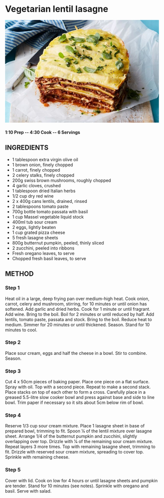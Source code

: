 # Vegetarian lentil lasagne
![](https://raw.githubusercontent.com/fuzzwah/recipes/master/pics/Vegetarian_lentil_lasagne.jpg)
#### 1:10 Prep -- 4:30 Cook -- 6 Servings
## INGREDIENTS
* 1 tablespoon extra virgin olive oil
* 1 brown onion, finely chopped
* 1 carrot, finely chopped
* 2 celery stalks, finely chopped
* 200g swiss brown mushrooms, roughly chopped
* 4 garlic cloves, crushed
* 1 tablespoon dried Italian herbs
* 1/2 cup dry red wine
* 2 x 400g cans lentils, drained, rinsed
* 2 tablespoons tomato paste
* 700g bottle tomato passata with basil
* 1 cup Massel vegetable liquid stock
* 400ml tub sour cream
* 2 eggs, lightly beaten
* 1 cup grated pizza cheese
* 5 fresh lasagne sheets
* 800g butternut pumpkin, peeled, thinly sliced
* 2 zucchini, peeled into ribbons
* Fresh oregano leaves, to serve
* Chopped fresh basil leaves, to serve
## METHOD
### Step 1
Heat oil in a large, deep frying pan over medium-high heat. Cook onion, carrot, celery and mushroom, stirring, for 10 minutes or until onion has softened. Add garlic and dried herbs. Cook for 1 minute or until fragrant. Add wine. Bring to the boil. Boil for 2 minutes or until reduced by half. Add lentils, tomato paste, passata and stock. Bring to the boil. Reduce heat to medium. Simmer for 20 minutes or until thickened. Season. Stand for 10 minutes to cool.
### Step 2
Place sour cream, eggs and half the cheese in a bowl. Stir to combine. Season.
### Step 3
Cut 4 x 50cm pieces of baking paper. Place one piece on a flat surface. Spray with oil. Top with a second piece. Repeat to make a second stack. Place stacks on top of each other to form a cross. Carefully place in a greased 5.5-litre slow cooker bowl and press against base and side to line bowl. Trim paper if necessary so it sits about 5cm below rim of bowl.
### Step 4
Reserve 1/3 cup sour cream mixture. Place 1 lasagne sheet in base of prepared bowl, trimming to fit. Spoon 1⁄4 of the lentil mixture over lasagne sheet. Arrange 1/4 of the butternut pumpkin and zucchini, slightly overlapping over top. Drizzle with 1⁄4 of the remaining sour cream mixture. Repeat layers 3 more times. Top with remaining lasagne sheet, trimming to fit. Drizzle with reserved sour cream mixture, spreading to cover top. Sprinkle with remaining cheese.
### Step 5
Cover with lid. Cook on low for 4 hours or until lasagne sheets and pumpkin are tender. Stand for 10 minutes (see notes). Sprinkle with oregano and basil. Serve with salad.
